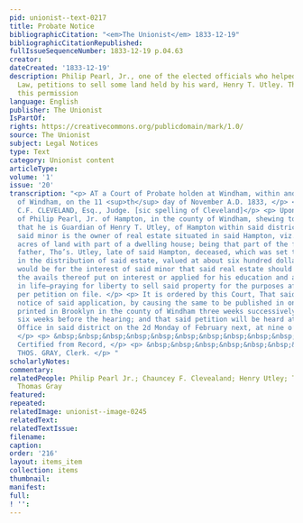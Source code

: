 ```yaml
---
pid: unionist--text-0217
title: Probate Notice
bibliographicCitation: "<em>The Unionist</em> 1833-12-19"
bibliographicCitationRepublished: 
fullIssueSequenceNumber: 1833-12-19 p.04.63
creator: 
dateCreated: '1833-12-19'
description: Philip Pearl, Jr., one of the elected officials who helped pass the Black
  Law, petitions to sell some land held by his ward, Henry T. Utley. The court grants
  this permission
language: English
publisher: The Unionist
IsPartOf: 
rights: https://creativecommons.org/publicdomain/mark/1.0/
source: The Unionist
subject: Legal Notices
type: Text
category: Unionist content
articleType: 
volume: '1'
issue: '20'
transcription: "<p> AT a Court of Probate holden at Windham, within and for the district
  of Windham, on the 11 <sup>th</sup> day of November A.D. 1833, </p> <p>Present,
  C.F. CLEVELAND, Esq., Judge. [sic spelling of Cleveland]</p> <p> Upon the petition
  of Philip Pearl, Jr. of Hampton, in the county of Windham, shewing to this court
  that he is Guardian of Henry T. Utley, of Hampton within said district, minor; that
  said minor is the owner of real estate situated in said Hampton, viz.—about twenty
  acres of land with part of a dwelling house; being that part of the farm of his
  father, Tho’s. Utley, late of said Hampton, deceased, which was set to said minor
  in the distribution of said estate, valued at about six hundred dollars.—that it
  would be for the interest of said minor that said real estate should be sold and
  the avails thereof put on interest or applied for his education and advancement
  in life—praying for liberty to sell said property for the purposes aforesaid, as
  per petition on file. </p> <p> It is ordered by this Court, That said Guardian give
  notice of said application, by causing the same to be published in one of the newspapers
  printed in Brooklyn in the county of Windham three weeks successively, at least
  six weeks before the hearing; and that said petition will be heard at the Probate
  Office in said district on the 2d Monday of February next, at nine o’clock A.M.
  </p> <p> &nbsp;&nbsp;&nbsp;&nbsp;&nbsp;&nbsp;&nbsp;&nbsp;&nbsp;&nbsp;&nbsp;&nbsp;&nbsp;&nbsp;&nbsp;&nbsp;&nbsp;&nbsp;&nbsp;&nbsp;&nbsp;&nbsp;&nbsp;
  Certified from Record, </p> <p> &nbsp;&nbsp;&nbsp;&nbsp;&nbsp;&nbsp;&nbsp;&nbsp;&nbsp;&nbsp;&nbsp;&nbsp;&nbsp;&nbsp;&nbsp;&nbsp;&nbsp;&nbsp;&nbsp;&nbsp;&nbsp;&nbsp;&nbsp;&nbsp;&nbsp;&nbsp;&nbsp;&nbsp;&nbsp;&nbsp;&nbsp;&nbsp;&nbsp;&nbsp;&nbsp;
  THOS. GRAY, Clerk. </p> "
scholarlyNotes: 
commentary: 
relatedPeople: Philip Pearl Jr.; Chauncey F. Clevealand; Henry Utley; Thomas Utley;
  Thomas Gray
featured: 
repeated: 
relatedImage: unionist--image-0245
relatedText: 
relatedTextIssue: 
filename: 
caption: 
order: '216'
layout: items_item
collection: items
thumbnail: 
manifest: 
full: 
! '': 
---
```

